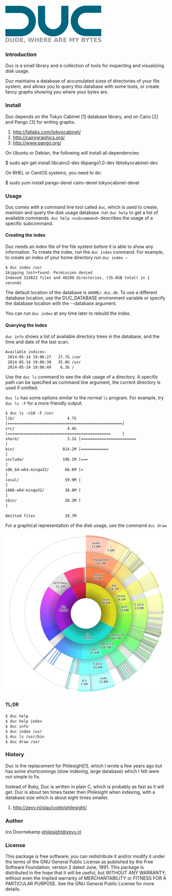 
![Duc](/img/duc.png) 

### Introduction

Duc is a small library and a collection of tools for inspecting and visualizing
disk usage. 

Duc maintains a database of accumulated sizes of directories of your file
system, and allows you to query this database with some tools, or create fancy
graphs showing you where your bytes are.


### Install

Duc depends on the Tokyo Cabinet [1] database library, and on Cairo [2] and
Pango [3] for writing graphs.

1. http://fallabs.com/tokyocabinet/
2. http://cairographics.org/
3. http://www.pango.org/


On Ubuntu or Debian, the following will install all dependencies:

  $ sudo apt-get install libcairo2-dev libpango1.0-dev libtokyocabinet-dev

On RHEL or CentOS systems, you need to do:

  $ sudo yum install pango-devel cairo-devel tokyocabinet-devel


### Usage

Duc comes with a command line tool called `duc`, which is used to create,
maintain and query the disk usage database.  run `duc help` to get a list of
available commands. `duc help <subcommand>` describes the usage of a specific
subcommand.


#### Creating the index

Duc needs an index file of the file system before it is able to show any
information.  To create the index, run the `duc index` command. For example, to
create an index of your home directory run `duc index ~`

```
$ duc index /usr
Skipping lost+found: Permission denied
Indexed 333823 files and 48200 directories, (35.0GB total) in 1 seconds
```

The default location of the database is `$HOME/.duc.db`. To use a different database
location, use the DUC_DATABASE environment variable or specify the database
location with the --database argument.

You can run `duc index` at any time later to rebuild the index.


#### Querying the index

`duc info` shows a list of available directory trees in the database, and the time
and date of the last scan.

```
Available indices:
 2014-05-14 19:06:27   27.7G /var
 2014-05-14 19:06:30   35.0G /usr
 2014-05-14 19:06:49    6.3G /
```

Use the `duc ls` command to see the disk usage of a directory. A specific path
can be specified as command line argument, the current directory is used if omitted.

`dus ls` has some options similar to the normal `ls` program. For example, try
`duc ls -F` for a more friendly output.

```
$ duc ls -n10 -F /usr
lib/                       4.7G [==================================================]
src/                       4.4G [=============================================     ]
share/                     3.1G [========================                          ]
bin/                     814.2M [============                                      ]
include/                 196.1M [===                                               ]
x86_64-w64-mingw32/       66.6M [=                                                 ]
local/                    59.9M [                                                  ]
i686-w64-mingw32/         38.8M [                                                  ]
sbin/                     20.3M [                                                  ]

Omitted files             29.7M
```

For a graphical representation of the disk usage, use the command `duc draw`

![Example](/img/example.png) 

#### TL;DR

```
$ duc help
$ duc help index
$ duc info
$ duc index /usr
$ duc ls /usr/bin
$ duc draw /usr
```


### History

Duc is the replacement for Philesight[1], which I wrote a few years ago but has
some shortcomings (slow indexing, large database) which I felt were not simple
to fix.

Instead of Ruby, Duc is written in plain C, which is probably as fast as it
will get. Duc is about ten times faster then Philesight when indexing, with a
database size which is about eight times smaller.

1. http://zevv.nl/play/code/philesight/


### Author

Ico Doornekamp <philesight@zevv.nl>


### License

This package is free software; you can redistribute it and/or modify it under
the terms of the GNU General Public License as published by the Free Software
Foundation; version 2 dated June, 1991. This package is distributed in the hope
that it will be useful, but WITHOUT ANY WARRANTY; without even the implied
warranty of MERCHANTABILITY or FITNESS FOR A PARTICULAR PURPOSE. See the GNU
General Public License for more details.

